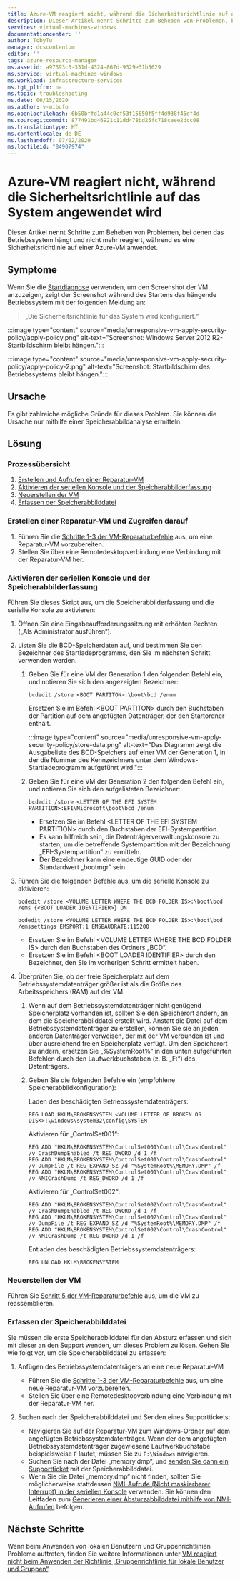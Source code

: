 ```yaml
---
title: Azure-VM reagiert nicht, während die Sicherheitsrichtlinie auf das System angewendet wird
description: Dieser Artikel nennt Schritte zum Beheben von Problemen, bei denen der Ladebildschirm hängen bleibt, wenn die VM nicht reagiert, während eine Sicherheitsrichtlinie auf einer Azure-VM auf das System angewendet wird.
services: virtual-machines-windows
documentationcenter: ''
author: TobyTu
manager: dcscontentpm
editor: ''
tags: azure-resource-manager
ms.assetid: a97393c3-351d-4324-867d-9329e31b5629
ms.service: virtual-machines-windows
ms.workload: infrastructure-services
ms.tgt_pltfrm: na
ms.topic: troubleshooting
ms.date: 06/15/2020
ms.author: v-mibufo
ms.openlocfilehash: 6b50bffd1a44c0cf53f15650f5ff4d938f45df4d
ms.sourcegitcommit: 877491bd46921c11dd478bd25fc718ceee2dcc08
ms.translationtype: HT
ms.contentlocale: de-DE
ms.lasthandoff: 07/02/2020
ms.locfileid: "84907974"
---
```

# <a name="azure-vm-is-unresponsive-while-applying-security-policy-to-the-system"></a>Azure-VM reagiert nicht, während die Sicherheitsrichtlinie auf das System angewendet wird

Dieser Artikel nennt Schritte zum Beheben von Problemen, bei denen das Betriebssystem hängt und nicht mehr reagiert, während es eine Sicherheitsrichtlinie auf einer Azure-VM anwendet.

## <a name="symptoms"></a>Symptome

Wenn Sie die [Startdiagnose](boot-diagnostics.md) verwenden, um den Screenshot der VM anzuzeigen, zeigt der Screenshot während des Startens das hängende Betriebssystem mit der folgenden Meldung an:

> „Die Sicherheitsrichtlinie für das System wird konfiguriert.“

:::image type="content" source="media/unresponsive-vm-apply-security-policy/apply-policy.png" alt-text="Screenshot: Windows Server 2012 R2-Startbildschirm bleibt hängen.":::

:::image type="content" source="media/unresponsive-vm-apply-security-policy/apply-policy-2.png" alt-text="Screenshot: Startbildschirm des Betriebssystems bleibt hängen.":::

## <a name="cause"></a>Ursache

Es gibt zahlreiche mögliche Gründe für dieses Problem. Sie können die Ursache nur mithilfe einer Speicherabbildanalyse ermitteln.

## <a name="resolution"></a>Lösung

### <a name="process-overview"></a>Prozessübersicht

1. [Erstellen und Aufrufen einer Reparatur-VM](#create-and-access-a-repair-vm)
2. [Aktivieren der seriellen Konsole und der Speicherabbilderfassung](#enable-serial-console-and-memory-dump-collection)
3. [Neuerstellen der VM](#rebuild-the-vm)
4. [Erfassen der Speicherabbilddatei](#collect-the-memory-dump-file)

### <a name="create-and-access-a-repair-vm"></a>Erstellen einer Reparatur-VM und Zugreifen darauf

1. Führen Sie die [Schritte 1-3 der VM-Reparaturbefehle](repair-windows-vm-using-azure-virtual-machine-repair-commands.md#repair-process-example) aus, um eine Reparatur-VM vorzubereiten.
2. Stellen Sie über eine Remotedesktopverbindung eine Verbindung mit der Reparatur-VM her.

### <a name="enable-serial-console-and-memory-dump-collection"></a>Aktivieren der seriellen Konsole und der Speicherabbilderfassung

Führen Sie dieses Skript aus, um die Speicherabbilderfassung und die serielle Konsole zu aktivieren:

1. Öffnen Sie eine Eingabeaufforderungssitzung mit erhöhten Rechten („Als Administrator ausführen“).
2. Listen Sie die BCD-Speicherdaten auf, und bestimmen Sie den Bezeichner des Startladeprogramms, den Sie im nächsten Schritt verwenden werden.

     1. Geben Sie für eine VM der Generation 1 den folgenden Befehl ein, und notieren Sie sich den angezeigten Bezeichner:

        ```console
        bcdedit /store <BOOT PARTITON>:\boot\bcd /enum
        ```

        Ersetzen Sie im Befehl \<BOOT PARTITON> durch den Buchstaben der Partition auf dem angefügten Datenträger, der den Startordner enthält.

        :::image type="content" source="media/unresponsive-vm-apply-security-policy/store-data.png" alt-text="Das Diagramm zeigt die Ausgabeliste des BCD-Speichers auf einer VM der Generation 1, in der die Nummer des Kennzeichners unter dem Windows-Startladeprogramm aufgeführt wird.":::

     2. Geben Sie für eine VM der Generation 2 den folgenden Befehl ein, und notieren Sie sich den aufgelisteten Bezeichner:

        ```console
        bcdedit /store <LETTER OF THE EFI SYSTEM PARTITION>:EFI\Microsoft\boot\bcd /enum
        ```

        - Ersetzen Sie im Befehl \<LETTER OF THE EFI SYSTEM PARTITION> durch den Buchstaben der EFI-Systempartition.
        - Es kann hilfreich sein, die Datenträgerverwaltungskonsole zu starten, um die betreffende Systempartition mit der Bezeichnung „EFI-Systempartition“ zu ermitteln.
        - Der Bezeichner kann eine eindeutige GUID oder der Standardwert „bootmgr“ sein.
3. Führen Sie die folgenden Befehle aus, um die serielle Konsole zu aktivieren:

    ```console
    bcdedit /store <VOLUME LETTER WHERE THE BCD FOLDER IS>:\boot\bcd /ems {<BOOT LOADER IDENTIFIER>} ON
    ```

    ```console
    bcdedit /store <VOLUME LETTER WHERE THE BCD FOLDER IS>:\boot\bcd /emssettings EMSPORT:1 EMSBAUDRATE:115200
    ```

    - Ersetzen Sie im Befehl \<VOLUME LETTER WHERE THE BCD FOLDER IS> durch den Buchstaben des Ordners „BCD“.
    - Ersetzen Sie im Befehl \<BOOT LOADER IDENTIFIER> durch den Bezeichner, den Sie im vorherigen Schritt ermittelt haben.
4. Überprüfen Sie, ob der freie Speicherplatz auf dem Betriebssystemdatenträger größer ist als die Größe des Arbeitsspeichers (RAM) auf der VM.

    1. Wenn auf dem Betriebssystemdatenträger nicht genügend Speicherplatz vorhanden ist, sollten Sie den Speicherort ändern, an dem die Speicherabbilddatei erstellt wird. Anstatt die Datei auf dem Betriebssystemdatenträger zu erstellen, können Sie sie an jeden anderen Datenträger verweisen, der mit der VM verbunden ist und über ausreichend freien Speicherplatz verfügt. Um den Speicherort zu ändern, ersetzen Sie „%SystemRoot%“ in den unten aufgeführten Befehlen durch den Laufwerkbuchstaben (z. B. „F:“) des Datenträgers.
    2. Geben Sie die folgenden Befehle ein (empfohlene Speicherabbildkonfiguration):

        Laden des beschädigten Betriebssystemdatenträgers:

        ```console
        REG LOAD HKLM\BROKENSYSTEM <VOLUME LETTER OF BROKEN OS DISK>:\windows\system32\config\SYSTEM
        ```

        Aktivieren für „ControlSet001“:

        ```console
        REG ADD "HKLM\BROKENSYSTEM\ControlSet001\Control\CrashControl" /v CrashDumpEnabled /t REG_DWORD /d 1 /f
        REG ADD "HKLM\BROKENSYSTEM\ControlSet001\Control\CrashControl" /v DumpFile /t REG_EXPAND_SZ /d "%SystemRoot%\MEMORY.DMP" /f
        REG ADD "HKLM\BROKENSYSTEM\ControlSet001\Control\CrashControl" /v NMICrashDump /t REG_DWORD /d 1 /f
        ```

        Aktivieren für „ControlSet002“:

        ```console
        REG ADD "HKLM\BROKENSYSTEM\ControlSet002\Control\CrashControl" /v CrashDumpEnabled /t REG_DWORD /d 1 /f
        REG ADD "HKLM\BROKENSYSTEM\ControlSet002\Control\CrashControl" /v DumpFile /t REG_EXPAND_SZ /d "%SystemRoot%\MEMORY.DMP" /f
        REG ADD "HKLM\BROKENSYSTEM\ControlSet002\Control\CrashControl" /v NMICrashDump /t REG_DWORD /d 1 /f
        ```

        Entladen des beschädigten Betriebssystemdatenträgers:

        ```console
        REG UNLOAD HKLM\BROKENSYSTEM
        ```

### <a name="rebuild-the-vm"></a>Neuerstellen der VM

Führen Sie [Schritt 5 der VM-Reparaturbefehle](repair-windows-vm-using-azure-virtual-machine-repair-commands.md#repair-process-example) aus, um die VM zu reassemblieren.

### <a name="collect-the-memory-dump-file"></a>Erfassen der Speicherabbilddatei

Sie müssen die erste Speicherabbilddatei für den Absturz erfassen und sich mit dieser an den Support wenden, um dieses Problem zu lösen. Gehen Sie wie folgt vor, um die Speicherabbilddatei zu erfassen:

1. Anfügen des Betriebssystemdatenträgers an eine neue Reparatur-VM

    - Führen Sie die [Schritte 1-3 der VM-Reparaturbefehle](repair-windows-vm-using-azure-virtual-machine-repair-commands.md#repair-process-example) aus, um eine neue Reparatur-VM vorzubereiten.
    - Stellen Sie über eine Remotedesktopverbindung eine Verbindung mit der Reparatur-VM her.

2. Suchen nach der Speicherabbilddatei und Senden eines Supporttickets:

    - Navigieren Sie auf der Reparatur-VM zum Windows-Ordner auf dem angefügten Betriebssystemdatenträger. Wenn der dem angefügten Betriebssystemdatenträger zugewiesene Laufwerkbuchstabe beispielsweise `F` lautet, müssen Sie zu `F:\Windows` navigieren.
    - Suchen Sie nach der Datei „memory.dmp“, und [senden Sie dann ein Supportticket](https://portal.azure.com/?#blade/Microsoft_Azure_Support/HelpAndSupportBlade) mit der Speicherabbilddatei.
    - Wenn Sie die Datei „memory.dmp“ nicht finden, sollten Sie möglicherweise stattdessen [NMI-Aufrufe (Nicht maskierbarer Interrupt) in der seriellen Konsole](serial-console-windows.md#use-the-serial-console-for-nmi-calls) verwenden. Sie können den Leitfaden zum [Generieren einer Absturzabbilddatei mithilfe von NMI-Aufrufen](/windows/client-management/generate-kernel-or-complete-crash-dump) befolgen.

## <a name="next-steps"></a>Nächste Schritte

Wenn beim Anwenden von lokalen Benutzern und Gruppenrichtlinien Probleme auftreten, finden Sie weitere Informationen unter [VM reagiert nicht beim Anwenden der Richtlinie „Gruppenrichtlinie für lokale Benutzer und Gruppen“](unresponsive-vm-apply-group-policy.md).